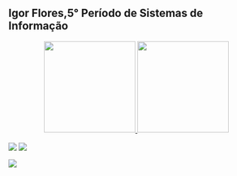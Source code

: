 ## Igor Flores,5° Período de Sistemas de Informação 
<div align="center">
  <a href="https://github.com/IgorFlores2003">
  <img height="180em" src="https://github-readme-stats.vercel.app/api?username=IgorFlores2003&show_icons=true&theme=dark&include_all_commits=true&count_private=true"/>
  <img height="180em" src="https://github-readme-stats.vercel.app/api/top-langs/?username=IgorFlores2003&layout=compact&langs_count=7&theme=dark"/>
</div>
<div style="display: inline_block"><br>

  
 
</div>
  <a>
     <img src="https://img.shields.io/badge/Java-ED8B00?style=for-the-badge&logo=java&logoColor=white" target="_blank">
     <img src="[https://img.favpng.com/2/12/22/javascript-icon-png-favpng-ruDBDhxzVxWHgXXtH2Hi1XzJf.jpg](https://e7.pngegg.com/pngimages/490/824/png-clipart-product-design-logo-brand-trademark-javascript-logo-text-trademark-thumbnail.png](https://e7.pngegg.com/pngimages/490/824/png-clipart-product-design-logo-brand-trademark-javascript-logo-text-trademark-thumbnail.png)" target="blank">
    
</a>
 
<div> 
  
  <a href="https://www.linkedin.com/in/igor-flores-509794235/" target="_blank"><img src="https://img.shields.io/badge/-LinkedIn-%230077B5?style=for-the-badge&logo=linkedin&logoColor=white" target="_blank"></a> 
 
 
</div>

